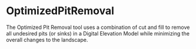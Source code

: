 OptimizedPitRemoval
===================

The Optimized Pit Removal tool uses a combination of cut and fill to remove all undesired pits (or sinks) in a Digital Elevation Model while minimizing the overall changes to the landscape.

